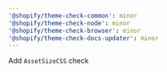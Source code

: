 ```yaml
---
'@shopify/theme-check-common': minor
'@shopify/theme-check-node': minor
'@shopify/theme-check-browser': minor
'@shopify/theme-check-docs-updater': minor
---
```


Add `AssetSizeCSS` check
